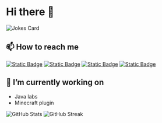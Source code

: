 # Hi there 👋

![Jokes Card](https://readme-jokes.vercel.app/api)

## 📫 How to reach me  

[![Static Badge](https://img.shields.io/badge/Mail-black?logo=mailboxdotorg&logoColor=white)](mailto:alfred@derfla.net)
[![Static Badge](https://img.shields.io/badge/derfla.net-teal?logo=hugo&logoColor=grey)](https://derfla.net)
[![Static Badge](https://img.shields.io/badge/LinkedIn-%230A66C2?logo=linkedin)](https://www.linkedin.com/in/alfred-kristoffersson/)
[![Static Badge](https://img.shields.io/badge/Modrinth-grey?logo=modrinth)](https://modrinth.com/user/affekri)  

## 🔭 I’m currently working on  

- Java labs  
- Minecraft plugin  

![GitHub Stats](https://github-readme-stats.vercel.app/api?username=affekri&show_icons=true&locale=en&theme=radical)
![GitHub Streak](https://github-readme-streak-stats.herokuapp.com?user=affekri&theme=radical&date_format=j%20M%5B%20Y%5D)  
